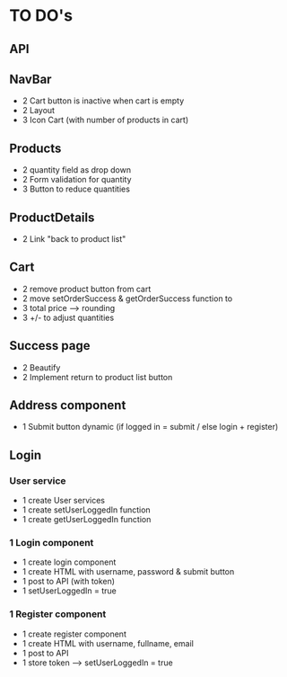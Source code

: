 # TO DO's

## API

## NavBar

- 2 Cart button is inactive when cart is empty
- 2 Layout
- 3 Icon Cart (with number of products in cart)

## Products

- 2 quantity field as drop down
- 2 Form validation for quantity
- 3 Button to reduce quantities

## ProductDetails

- 2 Link "back to product list"

## Cart

- 2 remove product button from cart
- 2 move setOrderSuccess & getOrderSuccess function to
- 3 total price --> rounding
- 3 +/- to adjust quantities

## Success page

- 2 Beautify
- 2 Implement return to product list button

## Address component

- 1 Submit button dynamic (if logged in = submit / else login + register)

## Login

### User service

- 1 create User services
- 1 create setUserLoggedIn function
- 1 create getUserLoggedIn function

### 1 Login component

- 1 create login component
- 1 create HTML with username, password & submit button
- 1 post to API (with token)
- 1 setUserLoggedIn = true

### 1 Register component

- 1 create register component
- 1 create HTML with username, fullname, email
- 1 post to API
- 1 store token --> setUserLoggedIn = true
